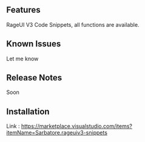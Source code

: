 ## Features ##

RageUI V3 Code Snippets, all functions are available.


## Known Issues ##

Let me know


## Release Notes ##

Soon

## Installation ##

Link : https://marketplace.visualstudio.com/items?itemName=Sarbatore.rageuiv3-snippets
